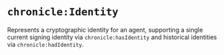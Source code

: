 # `chronicle:Identity`

Represents a cryptographic identity for an agent, supporting a single current
signing identity via `chronicle:hasIdentity` and historical identities via
`chronicle:hadIdentity`.
